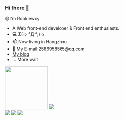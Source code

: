 ### Hi there 👋

😄I'm Rookiewxy

- A Web front-end developer & Front end enthusiasts.
- 💻 Σ(っ °Д °;)っ
- 📫 Now living in Hangzhou
- 💬 My E-mail:2586958565@qq.com
- [My blog](https://rookiewxy.github.io/record-blog/)
- ... More wait

<div><img height="137px" src="https://github-readme-stats.vercel.app/api?username=rookiewxy&hide_title=true&hide_border=true&show_icons=trueline_height=21&text_color=000&icon_color=000&bg_color=0,ea6161,ffc64d,fffc4d,52fa5a&theme=graywhite" />
  <img src="https://github-readme-stats.vercel.app/api/top-langs/?username=rookiewxy&hide_title=true&hide_border=true&layout=compact&langs_count=6&text_color=000&icon_color=fff&bg_color=0,52fa5a,4dfcff,c64dff&theme=graywhite" />
  </div>

<img src="https://github-readme-streak-stats.herokuapp.com/?user=rookiewxy" />

<img src="https://activity-graph.herokuapp.com/graph?username=rookiewxy&theme=xcode" />

<img src="https://visitor-badge.glitch.me/badge?page_id=rookiewxy" />

<!--
**rookiewxy/rookiewxy** is a ✨ _special_ ✨ repository because its `README.md` (this file) appears on your GitHub profile.

Here are some ideas to get you started:

- 🔭 I’m currently working on ...
- 🌱 I’m currently learning ...
- 👯 I’m looking to collaborate on ...
- 🤔 I’m looking for help with ...
- 💬  E-mail:2586958565@qq.com
Ask me about ...
- 📫 How to reach me: ...
- 😄 Pronouns: ...
- ⚡ Fun fact: ...
-->
